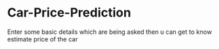 # Car-Price-Prediction

Enter some basic details which are being asked then u can get to know estimate price of the car
